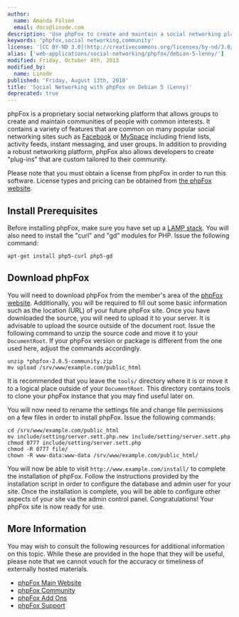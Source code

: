 ```yaml
---
author:
  name: Amanda Folson
  email: docs@linode.com
description: 'Use phpFox to create and maintain a social networking platform on Debian 5 (Lenny).'
keywords: 'phpfox,social networking,community'
license: '[CC BY-ND 3.0](http://creativecommons.org/licenses/by-nd/3.0/us/)'
alias: ['web-applications/social-networking/phpfox/debian-5-lenny/']
modified: Friday, October 4th, 2013
modified_by:
  name: Linode
published: 'Friday, August 13th, 2010'
title: 'Social Networking with phpFox on Debian 5 (Lenny)'
deprecated: true
---
```


phpFox is a proprietary social networking platform that allows groups to create and maintain communities of people with common interests. It contains a variety of features that are common on many popular social networking sites such as [Facebook](http://www.facebook.com) or [MySpace](http://www.myspace.com) including friend lists, activity feeds, instant messaging, and user groups. In addition to providing a robust networking platform, phpFox also allows developers to create "plug-ins" that are custom tailored to their community.

Please note that you must obtain a license from phpFox in order to run this software. License types and pricing can be obtained from [the phpFox website](http://www.phpfox.com/pricing/).

Install Prerequisites
---------------------

Before installing phpFox, make sure you have set up a [LAMP stack](/docs/lamp-guides/debian-5-lenny/). You will also need to install the "curl" and "gd" modules for PHP. Issue the following command:

    apt-get install php5-curl php5-gd

Download phpFox
---------------

You will need to download phpFox from the member's area of the [phpFox website](http://www.phpfox.com). Additionally, you will be required to fill out some basic information such as the location (URL) of your future phpFox site. Once you have downloaded the source, you will need to upload it to your server. It is advisable to upload the source outside of the document root. Issue the following command to unzip the source code and move it to your `DocumentRoot`. If your phpFox version or package is different from the one used here, adjust the commands accordingly.

    unzip *phpfox-2.0.5-community.zip
    mv upload /srv/www/example.com/public_html

It is recommended that you leave the `tools/` directory where it is or move it to a logical place outside of your `DocumentRoot`. This directory contains tools to clone your phpFox instance that you may find useful later on.

You will now need to rename the settings file and change file permissions on a few files in order to install phpFox. Issue the following commands:

    cd /srv/www/example.com/public_html
    mv include/setting/server.sett.php.new include/setting/server.sett.php
    chmod 0777 include/setting/server.sett.php
    chmod -R 0777 file/
    chown -R www-data:www-data /srv/www/example.com/public_html/

You will now be able to visit `http://www.example.com/install/` to complete the installation of phpFox. Follow the instructions provided by the installation script in order to configure the database and admin user for your site. Once the installation is complete, you will be able to configure other aspects of your site via the admin control panel. Congratulations! Your phpFox site is now ready for use.

More Information
----------------

You may wish to consult the following resources for additional information on this topic. While these are provided in the hope that they will be useful, please note that we cannot vouch for the accuracy or timeliness of externally hosted materials.

- [phpFox Main Website](http://www.phpfox.com/)
- [phpFox Community](http://forums.phpfox.com/)
- [phpFox Add Ons](http://www.phpfox.com/add-ons/)
- [phpFox Support](http://www.phpfox.com/support/)



